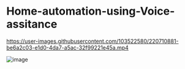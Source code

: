 # Home-automation-using-Voice-assitance



https://user-images.githubusercontent.com/103522580/220710881-be6a2c03-e1d0-4da7-a5ac-32f99221e45a.mp4

![image](https://github.com/OmkarGambhir/Home-automation-using-Voice-assitance/assets/91041201/95e81e69-ae62-44be-a519-475fa4504a0d)
